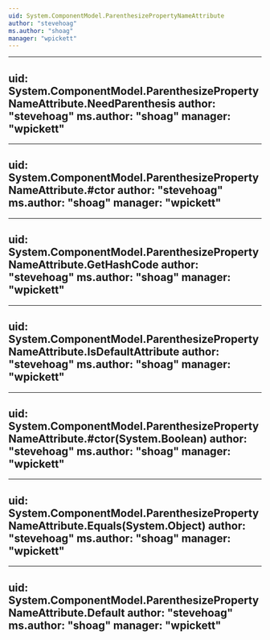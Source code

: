 ```yaml
---
uid: System.ComponentModel.ParenthesizePropertyNameAttribute
author: "stevehoag"
ms.author: "shoag"
manager: "wpickett"
---
```


---
uid: System.ComponentModel.ParenthesizePropertyNameAttribute.NeedParenthesis
author: "stevehoag"
ms.author: "shoag"
manager: "wpickett"
---

---
uid: System.ComponentModel.ParenthesizePropertyNameAttribute.#ctor
author: "stevehoag"
ms.author: "shoag"
manager: "wpickett"
---

---
uid: System.ComponentModel.ParenthesizePropertyNameAttribute.GetHashCode
author: "stevehoag"
ms.author: "shoag"
manager: "wpickett"
---

---
uid: System.ComponentModel.ParenthesizePropertyNameAttribute.IsDefaultAttribute
author: "stevehoag"
ms.author: "shoag"
manager: "wpickett"
---

---
uid: System.ComponentModel.ParenthesizePropertyNameAttribute.#ctor(System.Boolean)
author: "stevehoag"
ms.author: "shoag"
manager: "wpickett"
---

---
uid: System.ComponentModel.ParenthesizePropertyNameAttribute.Equals(System.Object)
author: "stevehoag"
ms.author: "shoag"
manager: "wpickett"
---

---
uid: System.ComponentModel.ParenthesizePropertyNameAttribute.Default
author: "stevehoag"
ms.author: "shoag"
manager: "wpickett"
---
